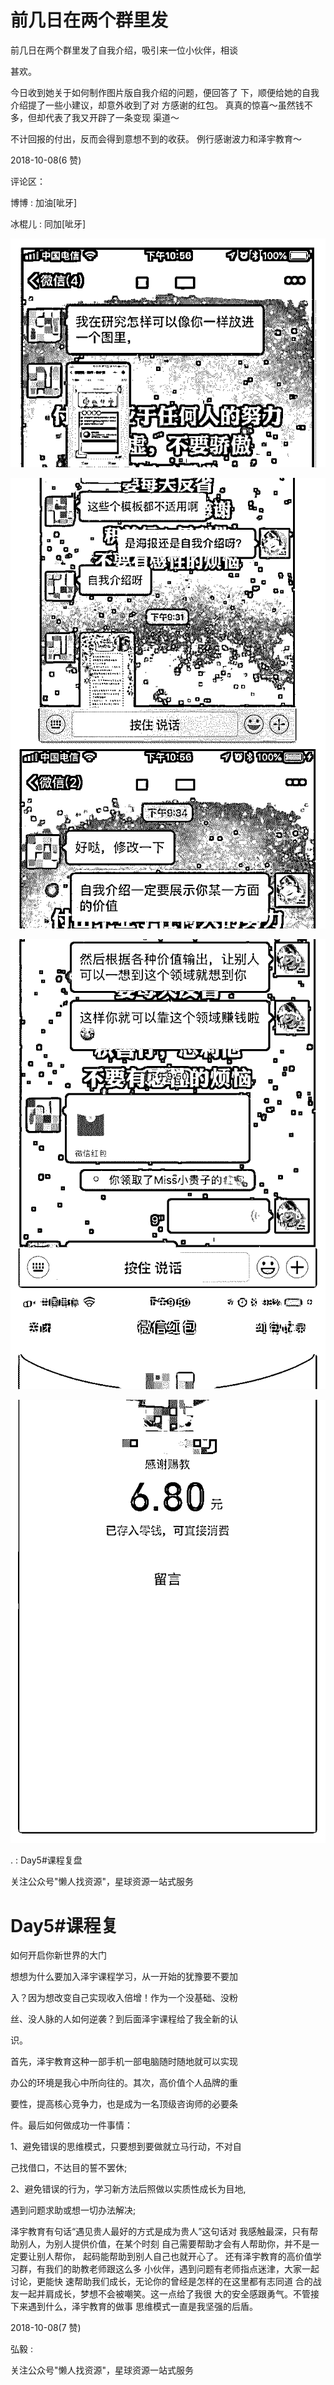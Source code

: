 # 前几日在两个群里发

前几日在两个群里发了自我介绍，吸引来一位小伙伴，相谈

甚欢。

今日收到她关于如何制作图片版自我介绍的问题，便回答了 下，顺便给她的自我介绍提了一些小建议，却意外收到了对 方感谢的红包。 真真的惊喜～虽然钱不多，但却代表了我又开辟了一条变现 渠道～

不计回报的付出，反而会得到意想不到的收获。 例行感谢波力和泽宇教育～

2018-10-08(6 赞)

评论区：

博博 : 加油[呲牙]

冰棍儿 : 同加[呲牙]

![image](img/Image_198.png)

![image](img/Image_199.png)

![image](img/Image_200.png)

![image](img/Image_201.png)

. : Day5#课程复盘

关注公众号"懒人找资源"，星球资源一站式服务

# Day5#课程复

如何开启你新世界的大门

想想为什么要加入泽宇课程学习，从一开始的犹豫要不要加

入？因为想改变自己实现收入倍增！作为一个没基础、没粉

丝、没人脉的人如何逆袭？到后面泽宇课程给了我全新的认

识。

首先，泽宇教育这种一部手机一部电脑随时随地就可以实现

办公的环境是我心中所向往的。其次，高价值个人品牌的重

要性，提高核心竞争力，也是成为一名顶级咨询师的必要条

件。最后如何做成功一件事情：

1、避免错误的思维模式，只要想到要做就立马行动，不对自

己找借口，不达目的誓不罢休;

2、避免错误的行为，学习新方法后照做以实质性成长为目地,

遇到问题求助或想一切办法解决;

泽宇教育有句话“遇见贵人最好的方式是成为贵人”这句话对 我感触最深，只有帮助别人，为别人提供价值，在某个时刻 自己需要帮助才会有人帮助你，并不是一定要让别人帮你， 起码能帮助到别人自己也就开心了。 还有泽宇教育的高价值学习群，有我们的助教老师跟这么多 小伙伴，遇到问题有老师指点迷津，大家一起讨论，更能快 速帮助我们成长，无论你的曾经是怎样的在这里都有志同道 合的战友一起并肩成长，梦想不会被嘲笑。这一点给了我很 大的安全感跟勇气。不管接下来遇到什么，泽宇教育的做事 思维模式一直是我坚强的后盾。

2018-10-08(7 赞)

弘毅 :

关注公众号"懒人找资源"，星球资源一站式服务